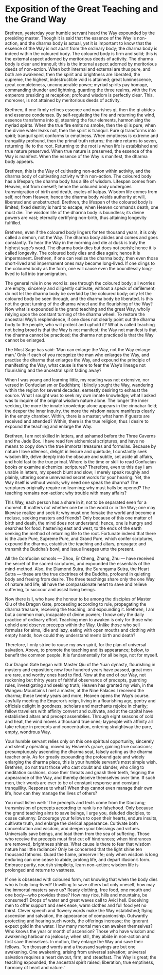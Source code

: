 # Exposition of the Great Teaching and the Grand Way

Brethren, yesterday your humble servant heard the Way expounded by the presiding master. Though it is said that the essence of the Way is non-action, and the dharma body is actual, yet it is important to know that the essence of the Way is not apart from the ordinary body; the dharma body is indeed within the coloured body. The coloured body is firm and solid; this is the external aspect adorned by meritorious deeds of activity. The dharma body is clear and tranquil; this is the internal aspect adorned by meritorious deeds of non-action. When both internal and external are thus pure, and both are awakened, then the spirit and brightness are liberated, the supreme, the highest, indestructible void is attained; great luminescence, great completeness, unconquerable power; myriad spirits pay homage, commanding thunder and lightning, guarding the three realms, with the five emperors presiding at reception; profound wisdom is perfectly clear. This, moreover, is not attained by meritorious deeds of activity.

Brethren, if one firmly refines essence and nourishes qi, then the qi abides and essence condenses. By self-regulating the fire and returning the wind, essence transforms into qi, steaming the four elements, harmonising the myriad spirits. When the true fire emits no smoke, then the qi is pure; when the divine water leaks not, then the spirit is tranquil. Pure qi transforms into spirit; tranquil spirit conforms to emptiness. When emptiness is extreme and tranquility profound, then the primal truth returns; the nine returns to seven, returning life to the root. Returning to the root is when life is established and true nature preserved. When true nature is preserved, the essence of the Way is manifest. When the essence of the Way is manifest, the dharma body appears.

Brethren, this is the Way of cultivating non-action within activity, and the dharma body of cultivating activity within non-action. The coloured body has a lifespan; the dharma body has a life of wisdom. Lifespan comes from Heaven, not from oneself; hence the coloured body undergoes transmigration of birth and death, cycles of kalpas. Wisdom life comes from self, not from Heaven; hence the dharma body wields authority at will, liberated and unobstructed. Brethren, the lifespan of the coloured body is limited; fixed destiny is hard to escape; when Heaven commands death, one must die. The wisdom life of the dharma body is boundless; its divine powers are vast; eternally certifying non-birth, thus attaining longevity fulfilled.

Brethren, even if the coloured body lingers for ten thousand years, it is only called a demon, not the Way. The dharma body abides and comes and goes constantly. To hear the Way in the morning and die at dusk is truly the highest sage’s word. The dharma body dies but does not perish; hence it is called longevity. The coloured body dies and dies again; hence it is impermanent. Brethren, if one can realize the dharma body, then even those short-lived and impermanent ones may become long-lived. If one clings to the coloured body as the form, one will cause even the boundlessly long-lived to fall into transmigration.

The general rule in one word is: see through the coloured body; all worries are empty; sincerely and diligently cultivate, without a speck of defilement; do not let the dharma body be overlaid by the coloured body; only let the coloured body be seen through, and the dharma body be liberated. Is this not the great turning of the dharma wheel and the flourishing of the Way? Now what is expounded is the grand teaching and the great Way, wholly relying upon the constant turning of the dharma wheel. To restore the ancestral Way’s resplendence, if one does not clearly point out the dharma body to the people, who will protect and uphold it? What is called teaching not being broad is that the Way is not manifest; the Way not manifest is that the dharma cannot be practiced; the dharma not practiced is that the Way cannot be enlarged.

The Most Sage has said: ‘Man can enlarge the Way, not the Way enlarge man.’ Only if each of you recognize the man who enlarges the Way, and practise the dharma that enlarges the Way, and expound the principle of manifesting the Way, what cause is there to fear the Way’s lineage not flourishing and the ancestral spirit fading away?

When I was young and learning little, my reading was not extensive, nor versed in Confucianism or Buddhism; I blindly sought the Way, wandering within the region for several decades, earnestly desiring to exhaust the source. What I sought was to seek my own innate knowledge; what I asked was to inquire of the original wisdom nature alone. The longer the inner seeking, the more the innate knowledge alone appears in the cinnabar field; the deeper the inner inquiry, the more the wisdom nature manifests clearly in the empty chamber. Within, there is a master; what harm if guests are received and attended? Within, there is the true religion; thus I desire to expound the teaching and enlarge the Way.

Brethren, I am not skilled in letters, and ashamed before the Three Caverns and the Jade Box. I have read few alchemical scriptures, and have no means to copy down the true immortal treasures and formulas. Because by nature I love idleness, delight in leisure and quietude, I constantly seek wisdom life, delve deeply into the obscure and subtle, set aside all affairs, and hold fast to the true primal. Where is the time or skill to read Confucian books or examine alchemical scriptures? Therefore, even to this day I am unable in letters, my speech blunt and slow; I merely speak roughly and plainly, uttering some unrevealed secret words for your hearing. Yet, the Way itself is without words; why need one speak the dharma? The scriptures originally require no learning; why must halls be opened? The teaching remains non-action; why trouble with many affairs?

This Way, each person has a share in it, not to be separated even for a moment. It matters not whether one be in the world or in the Way; one may likewise realize and seek it; why must one forsake the world and become a recluse, seeking masters and friends? Only because of this one matter of birth and death, the mind does not understand; hence, one is hungry and searches for food, hastening east and west, to the ends of the earth seeking the method of returning life to the root. Fortunate indeed that there is the Jade Pure, Supreme Pure, and Grand Pure, which confer scriptures, expound the dharma, establish the teaching and altars, propagate and transmit the Buddha’s bowl, and issue lineages unto the present.

All the Confucian schools — Zhou, Er Cheng, Zhang, Zhu — have received the secret of the sacred scriptures, and expounded the essentials of the mind-method. Also, the Diamond Sutra, the Surangama Sutra, the Heart Sutra — these are the true doctrines of the Buddha, profound in quieting body and freeing from desire. The three teachings share only the one Way of nature and life; all have the compassionate heart to save and relieve suffering, to succour and assist living beings.

Now there is I, who have the honour to be among the disciples of Master Qiu of the Dragon Gate, proceeding according to rule, propagating the dharma treasure, receiving the teaching, and expounding it. Brethren, I am but a common man, incapable of divine powers; I know only the daily practice of ordinary effort. Teaching men to awaken is only for those who uphold and observe precepts within the Way. Unlike those who sell formulas for alms, idle and lazy, eating with open mouths and clothing with empty hands, how could they understand men’s birth and death?

Therefore, I only strive to rouse my own spirit, for the plan of universal salvation. Above, to promote the teaching and its appearance; below, to benefit the common people. It is fundamentally for all beings, not for myself.

Our Dragon Gate began with Master Qiu of the Yuan dynasty, flourishing in mystery and exposition; now four hundred years have passed, great men are rare, and worthy ones hard to find. Now at the end of our Way, not reckoning but thirty years of faithful observance of precepts, guarding rules, investigating and seeking truth; Heaven has granted my wish, in the Wangwu Mountains I met a master, at the Nine Palaces I received the dharma; these twenty years and more, Heaven opens the Way’s course. Joyfully meeting the Emperor’s reign, living in a flourishing age, gentry and officials delight in goodness, scholars and merchants rejoice in charity; fellow travellers with affinity convert and cultivate, and at the capital have established altars and precept assemblies. Through eight seasons of cold and heat, the wind moves a thousand true ones; laypeople with affinity all take refuge in precepts and concentration, entering straightway the pure, empty, wondrous Way.

Your humble servant relies only on this one spiritual opportunity, sincerely and silently operating, moved by Heaven’s grace, gaining true occasions; presumptuously ascending the dharma seat, falsely acting as the dharma teacher only. As for greatly expounding the profound gate and widely enlarging the dharma place, this is your humble servant’s most simple wish. Brethren, do not trust those who cast doubt and slander, who cling to meditation cushions, close their throats and gnash their teeth, feigning the appearance of the Way, and thereby deceive themselves over time. If such men, their words are ever to be of constant response and constant tranquillity. Response to what? When they cannot even manage their own life, how can they manage the lives of others?

You must listen well: ‘The precepts and texts come from the Daozang; transmission of precepts according to rank is no falsehood. Only because the grand teaching aims to save beings, I urge you, deluded disciples, to cease calumny. Encourage your fellows to open their hearts, endure insults, cultivate truth, and enlarge the clerical appearance. Cultivate both concentration and wisdom, and deepen your blessings and virtues. Universally save beings, and lead them from the sea of suffering. Those who receive the precepts must first cut off hindrances; when hindrances are removed, brightness shines. What cause is there to fear that wisdom nature has little radiance? Only be concerned that the light shine ten thousand fathoms. Guard the flame, preserve life; only when wisdom is long enduring can one cease to abide, prolong life, and depart illusion’s form. Embrace purity, nourish simplicity, learn non-action; wisdom life is prolonged and returns to vastness.

If one is obsessed with coloured form, not knowing that when the body dies who is truly long-lived? Unwilling to save others but only oneself, how may the immortal masters save us? Ready clothing, free food, one mouth and one body—who provides these? How may rice, hills and mountains, be consumed? Drops of water and great waves call to Avici hell. Deceiving men to offer support and seek ease, warm clothes and full food yet no thirst. Clever speech and flowery words make the Way established; flying ascension and salvation, the appearance of companionship. Outwardly protecting and hearing such words, the offerings increase; the ignorant expect gold in the water. How many mortal men can awaken themselves? Who knows the year or month of ascension? Those who have wisdom and awakening harbour no jealousy; when still, they abide in non-action and first save themselves. In motion, they enlarge the Way and save their fellows. Ten thousand words and a thousand sayings are but one awakening. One awakening, arising from universal salvation; universal salvation requires a heart devout, firm, and steadfast. The Way is great; the teaching expounded; the ancestral spirit raised; liberation, true emptiness, harmony of heart and nature.’
